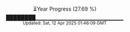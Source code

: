 <p align="center">
⏳Year Progress (27.69 %) <br>
████████▁▁▁▁▁▁▁▁▁▁▁▁▁▁▁▁▁▁▁▁▁▁ <br>
<sub>Updated: Sat, 12 Apr 2025 01:46:09 GMT</sub>
</p>

